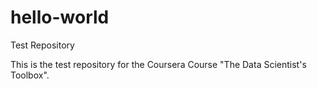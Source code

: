 # hello-world
Test Repository

This is the test repository for the Coursera Course "The Data Scientist's Toolbox". 
